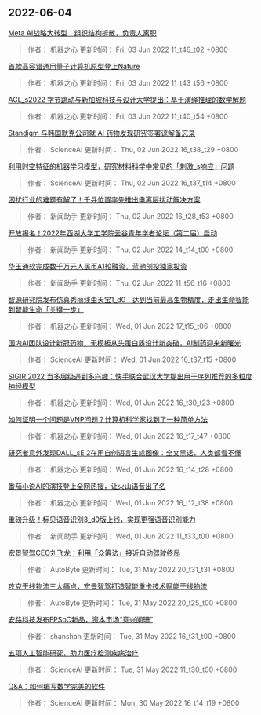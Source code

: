 
## 2022-06-04

 [Meta AI战略大转型：组织结构拆散，负责人离职](https://www.jiqizhixin.com/articles/2022-06-03-3)

> 作者： 机器之心  更新时间： Fri, 03 Jun 2022 11_t46_t02 +0800

 [首款高容错通用量子计算机原型登上Nature](https://www.jiqizhixin.com/articles/2022-06-03-2)

> 作者： 机器之心  更新时间： Fri, 03 Jun 2022 11_t43_t56 +0800

 [ACL_s2022   字节跳动与新加坡科技与设计大学提出：基于演绎推理的数学解题](https://www.jiqizhixin.com/articles/2022-06-03)

> 作者： 机器之心  更新时间： Fri, 03 Jun 2022 11_t40_t54 +0800

 [Standigm 与韩国默克公司就 AI 药物发现研究签署谅解备忘录](https://www.jiqizhixin.com/articles/2022-06-02-7)

> 作者： ScienceAI  更新时间： Thu, 02 Jun 2022 16_t38_t29 +0800

 [利用时空特征的机器学习模型，研究材料科学中常见的「刺激_s响应」问题](https://www.jiqizhixin.com/articles/2022-06-02-6)

> 作者： ScienceAI  更新时间： Thu, 02 Jun 2022 16_t37_t14 +0800

 [困扰行业的难题有解了！千寻位置率先推出电离层扰动解决方案](https://www.jiqizhixin.com/articles/2022-06-02-4)

> 作者： 新闻助手  更新时间： Thu, 02 Jun 2022 16_t28_t53 +0800

 [开放报名！2022年西湖大学工学院云谷青年学者论坛（第二届）启动](https://www.jiqizhixin.com/articles/2022-06-02-3)

> 作者： 新闻助手  更新时间： Thu, 02 Jun 2022 14_t14_t00 +0800

 [华玉通软完成数千万元人民币A1轮融资，蓝驰创投独家投资](https://www.jiqizhixin.com/articles/2022-06-02-2)

> 作者： 新闻助手  更新时间： Thu, 02 Jun 2022 11_t56_t16 +0800

 [智源研究院发布仿真秀丽线虫天宝1_d0：达到当前最高生物精度，走出生命智能到智能生命「关键一步」](https://www.jiqizhixin.com/articles/2022-06-01-9)

> 作者： 机器之心  更新时间： Wed, 01 Jun 2022 17_t15_t06 +0800

 [国内AI团队设计新冠药物，无模板从头蛋白质设计新突破，AI制药迎来新曙光](https://www.jiqizhixin.com/articles/2022-06-01-8)

> 作者： ScienceAI  更新时间： Wed, 01 Jun 2022 16_t37_t15 +0800

 [SIGIR 2022   当多层级遇到多兴趣：快手联合武汉大学提出用于序列推荐的多粒度神经模型](https://www.jiqizhixin.com/articles/2022-06-01-7)

> 作者： 机器之心  更新时间： Wed, 01 Jun 2022 16_t30_t23 +0800

 [如何证明一个问题是VNP问题？计算机科学家找到了一种简单方法](https://www.jiqizhixin.com/articles/2022-06-01-6)

> 作者： 机器之心  更新时间： Wed, 01 Jun 2022 16_t17_t47 +0800

 [研究者意外发现DALL_sE 2在用自创语言生成图像：全文黑话，人类都看不懂](https://www.jiqizhixin.com/articles/2022-06-01-5)

> 作者： 机器之心  更新时间： Wed, 01 Jun 2022 16_t14_t28 +0800

 [番茄小说AI的演技登上全网热搜，让火山语音出了名](https://www.jiqizhixin.com/articles/2022-06-01-4)

> 作者： 机器之心  更新时间： Wed, 01 Jun 2022 16_t12_t38 +0800

 [重磅升级！标贝语音识别3_d0版上线，实现更强语音识别能力](https://www.jiqizhixin.com/articles/2022-06-01-3)

> 作者： 新闻助手  更新时间： Wed, 01 Jun 2022 11_t33_t00 +0800

 [宏景智驾CEO刘飞龙：利用「众筹法」接近自动驾驶终局](https://www.jiqizhixin.com/articles/2022-05-31-6)

> 作者： AutoByte  更新时间： Tue, 31 May 2022 20_t31_t31 +0800

 [攻克干线物流三大痛点，宏景智驾打造智能重卡技术赋能干线物流](https://www.jiqizhixin.com/articles/2022-05-31-5)

> 作者： AutoByte  更新时间： Tue, 31 May 2022 20_t25_t00 +0800

 [安路科技发布FPSoC新品，资本市场“意兴阑珊”](https://www.jiqizhixin.com/articles/2022-05-31-4)

> 作者： shanshan  更新时间： Tue, 31 May 2022 16_t31_t00 +0800

 [五项人工智能研究，助力医疗检测疾病治疗](https://www.jiqizhixin.com/articles/2022-06-01-2)

> 作者： ScienceAI  更新时间： Tue, 31 May 2022 11_t30_t00 +0800

 [Q&A：如何编写数学完美的软件](https://www.jiqizhixin.com/articles/2022-05-30-3)

> 作者： ScienceAI  更新时间： Mon, 30 May 2022 16_t14_t19 +0800
